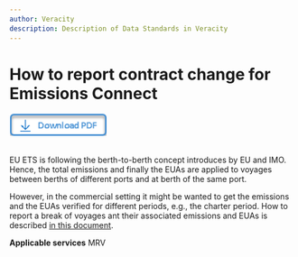 ```yaml
---
author: Veracity
description: Description of Data Standards in Veracity
---
```


# How to report contract change for Emissions Connect

<a href="https://veracitycdnprod.blob.core.windows.net/developer/veracitystatic/SamplePDF.pdf" download>
    <img src="assets/download.png" alt="Download PDF" height="40">
  </a>
  <br>
  <br>


EU ETS is following the berth-to-berth concept introduces by EU and IMO. Hence, the total emissions and finally the EUAs are applied to voyages between berths of different ports and at berth of the same port. 

However, in the commercial setting it might be wanted to get the emissions and the EUAs verified for different periods, e.g., the charter period. How to report a break of voyages ant their associated emissions and EUAs is described [in this document](http://standard.no/).

**Applicable services**
MRV

